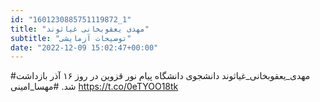 ```yaml
---
id: "1601230885751119872_1"
title: "مهدی یعقوبخانی غیاثوند"
subtitle: "توضیحات آزمایشی"
date: "2022-12-09 15:02:47+00:00"
---
```

#مهدی_یعقوبخانی_غیاثوند دانشجوی دانشگاه پیام‌ نور قزوین در روز ۱۶ آذر  بازداشت شد. 
#مهسا_امینی https://t.co/0eTYOO18tk
